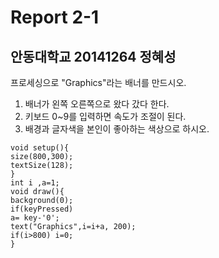 # Report 2-1
## 안동대학교 20141264 정혜성
프로세싱으로 "Graphics"라는 배너를 만드시오.
1. 배너가 왼쪽 오른쪽으로 왔다 갔다 한다.
2. 키보드 0~9를 입력하면 속도가 조절이 된다.
3. 배경과 글자색을 본인이 좋아하는 색상으로 하시오.

```
void setup(){
size(800,300);
textSize(128);
}
int i ,a=1;
void draw(){
background(0);
if(keyPressed)
a= key-'0';
text("Graphics",i=i+a, 200);
if(i>800) i=0;
}
```

